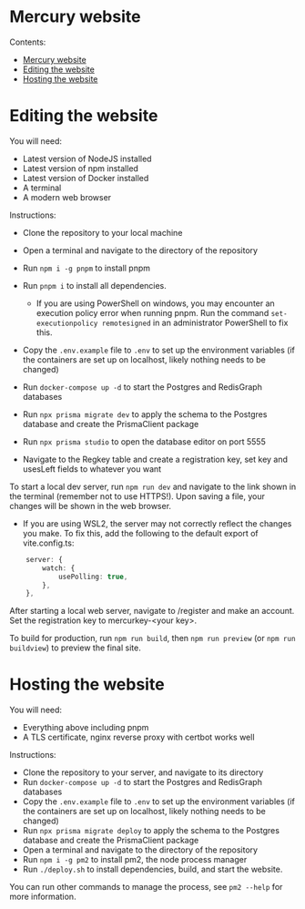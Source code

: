 # Mercury website

Contents:

-   [Mercury website](#mercury-website)
-   [Editing the website](#editing-the-website)
-   [Hosting the website](#hosting-the-website)

# Editing the website

You will need:

-   Latest version of NodeJS installed
-   Latest version of npm installed
-   Latest version of Docker installed
-   A terminal
-   A modern web browser

Instructions:

-   Clone the repository to your local machine
-   Open a terminal and navigate to the directory of the repository
-   Run `npm i -g pnpm` to install pnpm
-   Run `pnpm i` to install all dependencies.

    -   If you are using PowerShell on windows, you may encounter an execution policy error when running pnpm. Run the command `set-executionpolicy remotesigned` in an administrator PowerShell to fix this.

-   Copy the `.env.example` file to `.env` to set up the environment variables (if the containers are set up on localhost, likely nothing needs to be changed)
-   Run `docker-compose up -d` to start the Postgres and RedisGraph databases
-   Run `npx prisma migrate dev` to apply the schema to the Postgres database and create the PrismaClient package

-   Run `npx prisma studio` to open the database editor on port 5555
-   Navigate to the Regkey table and create a registration key, set key and usesLeft fields to whatever you want

To start a local dev server, run `npm run dev` and navigate to the link shown in the terminal (remember not to use HTTPS!). Upon saving a file, your changes will be shown in the web browser.

-   If you are using WSL2, the server may not correctly reflect the changes you make. To fix this, add the following to the default export of vite.config.ts:

```ts
	server: {
		watch: {
			usePolling: true,
		},
	},
```

After starting a local web server, navigate to /register and make an account. Set the registration key to mercurkey-<your key\>.

To build for production, run `npm run build`, then `npm run preview` (or `npm run buildview`) to preview the final site.

# Hosting the website

You will need:

-   Everything above including pnpm
-   A TLS certificate, nginx reverse proxy with certbot works well

Instructions:

-   Clone the repository to your server, and navigate to its directory
-   Run `docker-compose up -d` to start the Postgres and RedisGraph databases
-   Copy the `.env.example` file to `.env` to set up the environment variables (if the containers are set up on localhost, likely nothing needs to be changed)
-   Run `npx prisma migrate deploy` to apply the schema to the Postgres database and create the PrismaClient package
-   Open a terminal and navigate to the directory of the repository
-   Run `npm i -g pm2` to install pm2, the node process manager
-   Run `./deploy.sh` to install dependencies, build, and start the website.

You can run other commands to manage the process, see `pm2 --help` for more information.
